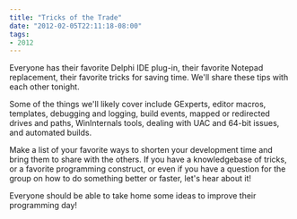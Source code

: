 ```yaml
---
title: "Tricks of the Trade"
date: "2012-02-05T22:11:18-08:00"
tags:
- 2012
---
```


Everyone has their favorite Delphi IDE plug-in, their favorite Notepad replacement, their favorite tricks for saving time.  We'll share these tips with each other tonight.

Some of the things we'll likely cover include GExperts, editor macros, templates, debugging and logging, build events, mapped or redirected drives and paths, WinInternals tools, dealing with UAC and 64-bit issues, and automated builds.

Make a list of your favorite ways to shorten your development time and bring them to share with the others.  If you have a knowledgebase of tricks, or a favorite programming construct, or even if you have a question for the group on how to do something better or faster, let's hear about it!

Everyone should be able to take home some ideas to improve their programming day!
